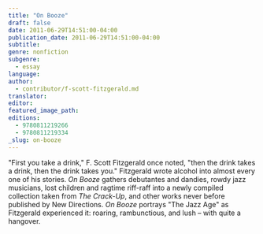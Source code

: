 ```yaml
---
title: "On Booze"
draft: false
date: 2011-06-29T14:51:00-04:00
publication_date: 2011-06-29T14:51:00-04:00
subtitle:
genre: nonfiction
subgenre:
  - essay
language:
author:
  - contributor/f-scott-fitzgerald.md
translator:
editor:
featured_image_path:
editions:
  - 9780811219266
  - 9780811219334
_slug: on-booze
---
```


"First you take a drink," F. Scott Fitzgerald once noted, "then the drink takes a drink, then the drink takes you." Fitzgerald wrote alcohol into almost every one of his stories. _On Booze_ gathers debutantes and dandies, rowdy jazz musicians, lost children and ragtime riff-raff into a newly compiled collection taken from _The Crack-Up_, and other works never before published by New Directions. _On Booze_ portrays "The Jazz Age" as Fitzgerald experienced it: roaring, rambunctious, and lush – with quite a hangover.


